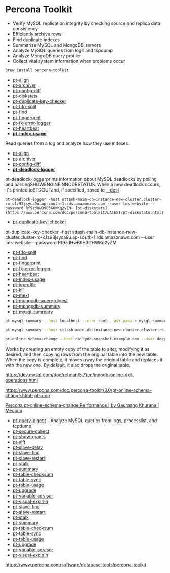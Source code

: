 # Percona Toolkit

- Verify MySQL replication integrity by checking source and replica data consistency
- Efficiently archive rows
- Find duplicate indexes
- Summarize MySQL and MongoDB servers
- Analyze MySQL queries from logs and tcpdump
- Analyze MongoDB query profiler
- Collect vital system information when problems occur

`brew install percona-toolkit`

- [pt-align](https://www.percona.com/doc/percona-toolkit/LATEST/pt-align.html)
- [pt-archiver](https://www.percona.com/doc/percona-toolkit/LATEST/pt-archiver.html)
- [pt-config-diff](https://www.percona.com/doc/percona-toolkit/LATEST/pt-config-diff.html)
- [pt-diskstats](https://www.percona.com/doc/percona-toolkit/LATEST/pt-diskstats.html)
- [pt-duplicate-key-checker](https://www.percona.com/doc/percona-toolkit/LATEST/pt-duplicate-key-checker.html)
- [pt-fifo-split](https://www.percona.com/doc/percona-toolkit/LATEST/pt-fifo-split.html)
- [pt-find](https://www.percona.com/doc/percona-toolkit/LATEST/pt-find.html)
- [pt-fingerprint](https://www.percona.com/doc/percona-toolkit/LATEST/pt-fingerprint.html)
- [pt-fk-error-logger](https://www.percona.com/doc/percona-toolkit/LATEST/pt-fk-error-logger.html)
- [pt-heartbeat](https://www.percona.com/doc/percona-toolkit/LATEST/pt-heartbeat.html)
- [**pt-index-usage**](https://www.percona.com/doc/percona-toolkit/LATEST/pt-index-usage.html)

Read queries from a log and analyze how they use indexes.

- [pt-align](https://www.percona.com/doc/percona-toolkit/LATEST/pt-align.html)
- [pt-archiver](https://www.percona.com/doc/percona-toolkit/LATEST/pt-archiver.html)
- [pt-config-diff](https://www.percona.com/doc/percona-toolkit/LATEST/pt-config-diff.html)
- [**pt-deadlock-logger**](https://www.percona.com/doc/percona-toolkit/LATEST/pt-deadlock-logger.html)

pt-deadlock-loggerprints information about MySQL deadlocks by polling and parsingSHOWENGINEINNODBSTATUS. When a new deadlock occurs, it's printed toSTDOUTand, if specified, saved to [--dest](https://www.percona.com/doc/percona-toolkit/LATEST/pt-deadlock-logger.html#cmdoption-pt-deadlock-logger-dest)

`pt-deadlock-logger -host sttash-main-db-instance-new-cluster.cluster-ro-c1z93jsyca9u.ap-south-1.rds.amazonaws.com --user lms-website --password Rf9zdHwB9E3GHWKq2yZM- [pt-diskstats](https://www.percona.com/doc/percona-toolkit/LATEST/pt-diskstats.html)`

- [pt-duplicate-key-checker](https://www.percona.com/doc/percona-toolkit/LATEST/pt-duplicate-key-checker.html)

pt-duplicate-key-checker -host sttash-main-db-instance-new-cluster.cluster-ro-c1z93jsyca9u.ap-south-1.rds.amazonaws.com --user lms-website --password Rf9zdHwB9E3GHWKq2yZM

- [pt-fifo-split](https://www.percona.com/doc/percona-toolkit/LATEST/pt-fifo-split.html)
- [pt-find](https://www.percona.com/doc/percona-toolkit/LATEST/pt-find.html)
- [pt-fingerprint](https://www.percona.com/doc/percona-toolkit/LATEST/pt-fingerprint.html)
- [pt-fk-error-logger](https://www.percona.com/doc/percona-toolkit/LATEST/pt-fk-error-logger.html)
- [pt-heartbeat](https://www.percona.com/doc/percona-toolkit/LATEST/pt-heartbeat.html)
- [pt-index-usage](https://www.percona.com/doc/percona-toolkit/LATEST/pt-index-usage.html)
- [pt-ioprofile](https://www.percona.com/doc/percona-toolkit/LATEST/pt-ioprofile.html)
- [pt-kill](https://www.percona.com/doc/percona-toolkit/LATEST/pt-kill.html)
- [pt-mext](https://www.percona.com/doc/percona-toolkit/LATEST/pt-mext.html)
- [pt-mongodb-query-digest](https://www.percona.com/doc/percona-toolkit/LATEST/pt-mongodb-query-digest.html)
- [pt-mongodb-summary](https://www.percona.com/doc/percona-toolkit/LATEST/pt-mongodb-summary.html)
- [pt-mysql-summary](https://www.percona.com/doc/percona-toolkit/LATEST/pt-mysql-summary.html)

```bash
pt-mysql-summary --host localhost --user root --ask-pass > mysql-summary.txt

pt-mysql-summary --host sttash-main-db-instance-new-cluster.cluster-ro-c1z93jsyca9u.ap-south-1.rds.amazonaws.com --user lms-website --password Rf9zdHwB9E3GHWKq2yZM > mysql-summary.txt- [pt-online-schema-change](https://www.percona.com/doc/percona-toolkit/LATEST/pt-online-schema-change.html)

pt-online-schema-change --host dailydb.snapshot.example.com --user deepak_sood --password 72062eacf89016e8c2bb4fe9c4457b90 --alter='ENGINE=InnoDB' D=sttash_website_LIVE, t=elev8_offer_tmp --preserve-triggers --dry-run
```

Works by creating an empty copy of the table to alter, modifying it as desired, and then copying rows from the original table into the new table. When the copy is complete, it moves away the original table and replaces it with the new one. By default, it also drops the original table.

https://dev.mysql.com/doc/refman/5.7/en/innodb-online-ddl-operations.html

https://www.percona.com/doc/percona-toolkit/3.0/pt-online-schema-change.html- [pt-pmp](https://www.percona.com/doc/percona-toolkit/LATEST/pt-pmp.html)

[Percona pt-online-schema-change Performance | by Gauraang Khurana | Medium](https://medium.com/@gauraangkhurana/percona-pt-online-schema-change-performance-1def5866b43)

- [pt-query-digest](https://www.percona.com/doc/percona-toolkit/LATEST/pt-query-digest.html) - Analyze MySQL queries from logs, processlist, and tcpdump.
- [pt-secure-collect](https://www.percona.com/doc/percona-toolkit/LATEST/pt-secure-collect.html)
- [pt-show-grants](https://www.percona.com/doc/percona-toolkit/LATEST/pt-show-grants.html)
- [pt-sift](https://www.percona.com/doc/percona-toolkit/LATEST/pt-sift.html)
- [pt-slave-delay](https://www.percona.com/doc/percona-toolkit/LATEST/pt-slave-delay.html)
- [pt-slave-find](https://www.percona.com/doc/percona-toolkit/LATEST/pt-slave-find.html)
- [pt-slave-restart](https://www.percona.com/doc/percona-toolkit/LATEST/pt-slave-restart.html)
- [pt-stalk](https://www.percona.com/doc/percona-toolkit/LATEST/pt-stalk.html)
- [pt-summary](https://www.percona.com/doc/percona-toolkit/LATEST/pt-summary.html)
- [pt-table-checksum](https://www.percona.com/doc/percona-toolkit/LATEST/pt-table-checksum.html)
- [pt-table-sync](https://www.percona.com/doc/percona-toolkit/LATEST/pt-table-sync.html)
- [pt-table-usage](https://www.percona.com/doc/percona-toolkit/LATEST/pt-table-usage.html)
- [pt-upgrade](https://www.percona.com/doc/percona-toolkit/LATEST/pt-upgrade.html)
- [pt-variable-advisor](https://www.percona.com/doc/percona-toolkit/LATEST/pt-variable-advisor.html)
- [pt-visual-explain](https://www.percona.com/doc/percona-toolkit/LATEST/pt-visual-explain.html)
- [pt-slave-find](https://www.percona.com/doc/percona-toolkit/LATEST/pt-slave-find.html)
- [pt-slave-restart](https://www.percona.com/doc/percona-toolkit/LATEST/pt-slave-restart.html)
- [pt-stalk](https://www.percona.com/doc/percona-toolkit/LATEST/pt-stalk.html)
- [pt-summary](https://www.percona.com/doc/percona-toolkit/LATEST/pt-summary.html)
- [pt-table-checksum](https://www.percona.com/doc/percona-toolkit/LATEST/pt-table-checksum.html)
- [pt-table-sync](https://www.percona.com/doc/percona-toolkit/LATEST/pt-table-sync.html)
- [pt-table-usage](https://www.percona.com/doc/percona-toolkit/LATEST/pt-table-usage.html)
- [pt-upgrade](https://www.percona.com/doc/percona-toolkit/LATEST/pt-upgrade.html)
- [pt-variable-advisor](https://www.percona.com/doc/percona-toolkit/LATEST/pt-variable-advisor.html)
- [pt-visual-explain](https://www.percona.com/doc/percona-toolkit/LATEST/pt-visual-explain.html)

https://www.percona.com/software/database-tools/percona-toolkit
